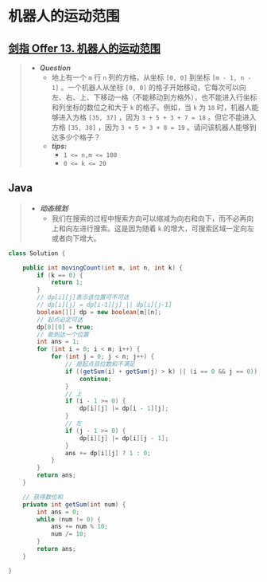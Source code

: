 # 机器人的运动范围

## [剑指 Offer 13. 机器人的运动范围](https://leetcode.cn/problems/ji-qi-ren-de-yun-dong-fan-wei-lcof/)

> - ***Question***
>   - 地上有一个 `m` 行 `n` 列的方格，从坐标 `[0, 0]` 到坐标 `[m - 1, n - 1]` 。一个机器人从坐标 `[0, 0]` 的格子开始移动，它每次可以向左、右、上、下移动一格（不能移动到方格外），也不能进入行坐标和列坐标的数位之和大于 `k` 的格子。例如，当 `k` 为 `18` 时，机器人能够进入方格 `[35, 37]` ，因为 `3 + 5 + 3 + 7 = 18` 。但它不能进入方格 `[35, 38]` ，因为 `3 + 5 + 3 + 8 = 19` 。请问该机器人能够到达多少个格子？
>   - ***tips:***
>     - `1 <= n,m <= 100`
>     - `0 <= k <= 20`

## Java

> - ***动态规划***
>   - 我们在搜索的过程中搜索方向可以缩减为向右和向下，而不必再向上和向左进行搜索。这是因为随着 `k` 的增大，可搜索区域一定向左或者向下增大。

```java
class Solution {

    public int movingCount(int m, int n, int k) {
        if (k == 0) {
            return 1;
        }
        // dp[i][j]表示该位置可不可达
        // dp[i][j] = dp[i-1][j] || dp[i][j-1]
        boolean[][] dp = new boolean[m][n];
        // 起点必定可达
        dp[0][0] = true;
        // 能到达一个位置
        int ans = 1;
        for (int i = 0; i < m; i++) {
            for (int j = 0; j < n; j++) {
                // 是起点且位数和不满足
                if ((getSum(i) + getSum(j) > k) || (i == 0 && j == 0)) {
                    continue;
                }
                // 上
                if (i - 1 >= 0) {
                    dp[i][j] |= dp[i - 1][j];
                }
                // 左
                if (j - 1 >= 0) {
                    dp[i][j] |= dp[i][j - 1];
                }
                ans += dp[i][j] ? 1 : 0;
            }
        }
        return ans;
    }

    // 获得数位和
    private int getSum(int num) {
        int ans = 0;
        while (num != 0) {
            ans += num % 10;
            num /= 10;
        }
        return ans;
    }

}
```
